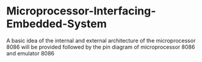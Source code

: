 # Microprocessor-Interfacing-Embedded-System
A basic idea of the internal and external architecture of the microprocessor 8086 will be provided followed by the pin diagram of microprocessor 8086 and emulator 8086
